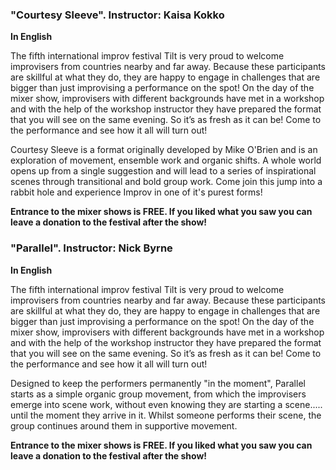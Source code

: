 ### "Courtesy Sleeve". Instructor: Kaisa Kokko

**In English**

The fifth international improv festival Tilt is very proud to welcome
improvisers from countries nearby and far away. Because these participants
are skillful at what they do, they are happy to engage in challenges that
are bigger than just improvising a performance on the spot! On the day of
the mixer show, improvisers with different backgrounds have met in a workshop
and with the help of the workshop instructor they have prepared the format that
you will see on the same evening. So it’s as fresh as it can be! Come to the
performance and see how it all will turn out!

Courtesy Sleeve is a format originally developed by Mike O'Brien and is an
exploration of movement, ensemble work and organic shifts. A whole world opens
up from a single suggestion and will lead to a series of inspirational scenes
through transitional and bold group work. Come join this jump into a rabbit
hole and experience Improv in one of it's purest forms!

**Entrance to the mixer shows is FREE. If you liked what you saw you can leave
a donation to the festival after the show!**

### "Parallel". Instructor: Nick Byrne 

**In English**

The fifth international improv festival Tilt is very proud to welcome
improvisers from countries nearby and far away. Because these participants
are skillful at what they do, they are happy to engage in challenges that
are bigger than just improvising a performance on the spot! On the day of
the mixer show, improvisers with different backgrounds have met in a workshop
and with the help of the workshop instructor they have prepared the format that
you will see on the same evening. So it’s as fresh as it can be! Come to the
performance and see how it all will turn out!

Designed to keep the performers permanently "in the moment", Parallel starts as
a simple organic group movement, from which the improvisers emerge into scene work,
without even knowing they are starting a scene..... until the moment they arrive
in it. Whilst someone performs their scene, the group continues around them
in supportive movement. 

**Entrance to the mixer shows is FREE. If you liked what you saw you can leave a
donation to the festival after the show!**
